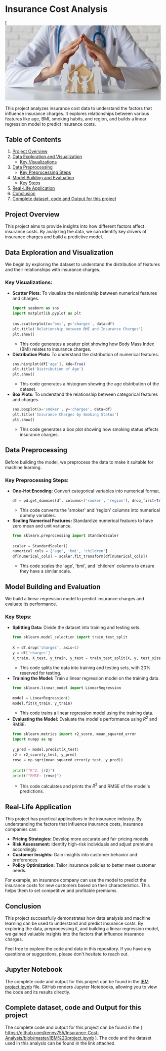 # Insurance Cost Analysis

[![image alt](https://github.com/kenny755/Insurance-Cost-Analysis/blob/main/article-1-45-730.jpg?raw=true)

This project analyzes insurance cost data to understand the factors that influence insurance charges. It explores relationships between various features like age, BMI, smoking habits, and region, and builds a linear regression model to predict insurance costs.

## Table of Contents

1.  [Project Overview](#project-overview)
2.  [Data Exploration and Visualization](#data-exploration-and-visualization)
    * [Key Visualizations](#key-visualizations)
3.  [Data Preprocessing](#data-preprocessing)
    * [Key Preprocessing Steps](#key-preprocessing-steps)
4.  [Model Building and Evaluation](#model-building-and-evaluation)
    * [Key Steps](#key-steps)
5.  [Real-Life Application](#real-life-application)
6.  [Conclusion](#conclusion)
7.  [Complete dataset, code and Output for this project](#Complete-dataset,-code-and-Output-for-this-project)

## Project Overview

This project aims to provide insights into how different factors affect insurance costs. By analyzing the data, we can identify key drivers of insurance charges and build a predictive model.

## Data Exploration and Visualization

We begin by exploring the dataset to understand the distribution of features and their relationships with insurance charges.

### Key Visualizations:

* **Scatter Plots:** To visualize the relationship between numerical features and charges.
    ```python
    import seaborn as sns
    import matplotlib.pyplot as plt

    sns.scatterplot(x='bmi', y='charges', data=df)
    plt.title('Relationship between BMI and Insurance Charges')
    plt.show()
    ```
    * This code generates a scatter plot showing how Body Mass Index (BMI) relates to insurance charges.
* **Distribution Plots:** To understand the distribution of numerical features.
    ```python
    sns.histplot(df['age'], kde=True)
    plt.title('Distribution of Age')
    plt.show()
    ```
    * This code generates a histogram showing the age distribution of the dataset.
* **Box Plots:** To understand the relationship between categorical features and charges.
    ```python
    sns.boxplot(x='smoker', y='charges', data=df)
    plt.title('Insurance Charges by Smoking Status')
    plt.show()
    ```
    * This code generates a box plot showing how smoking status affects insurance charges.

## Data Preprocessing

Before building the model, we preprocess the data to make it suitable for machine learning.

### Key Preprocessing Steps:

* **One-Hot Encoding:** Convert categorical variables into numerical format.
    ```python
    df = pd.get_dummies(df, columns=['smoker', 'region'], drop_first=True)
    ```
    * This code converts the 'smoker' and 'region' columns into numerical dummy variables.
* **Scaling Numerical Features:** Standardize numerical features to have zero mean and unit variance.
    ```python
    from sklearn.preprocessing import StandardScaler

    scaler = StandardScaler()
    numerical_cols = ['age', 'bmi', 'children']
    df[numerical_cols] = scaler.fit_transform(df[numerical_cols])
    ```
    * This code scales the 'age', 'bmi', and 'children' columns to ensure they have a similar scale.

## Model Building and Evaluation

We build a linear regression model to predict insurance charges and evaluate its performance.

### Key Steps:

* **Splitting Data:** Divide the dataset into training and testing sets.
    ```python
    from sklearn.model_selection import train_test_split

    X = df.drop('charges', axis=1)
    y = df['charges']
    X_train, X_test, y_train, y_test = train_test_split(X, y, test_size=0.2, random_state=42)
    ```
    * This code splits the data into training and testing sets, with 20% reserved for testing.
* **Training the Model:** Train a linear regression model on the training data.
    ```python
    from sklearn.linear_model import LinearRegression

    model = LinearRegression()
    model.fit(X_train, y_train)
    ```
    * This code trains a linear regression model using the training data.
* **Evaluating the Model:** Evaluate the model's performance using $R^2$ and RMSE.
    ```python
    from sklearn.metrics import r2_score, mean_squared_error
    import numpy as np

    y_pred = model.predict(X_test)
    r2 = r2_score(y_test, y_pred)
    rmse = np.sqrt(mean_squared_error(y_test, y_pred))

    print(f"R^2: {r2}")
    print(f"RMSE: {rmse}")
    ```
    * This code calculates and prints the $R^2$ and RMSE of the model's predictions.

## Real-Life Application

This project has practical applications in the insurance industry. By understanding the factors that influence insurance costs, insurance companies can:

* **Pricing Strategies:** Develop more accurate and fair pricing models.
* **Risk Assessment:** Identify high-risk individuals and adjust premiums accordingly.
* **Customer Insights:** Gain insights into customer behavior and preferences.
* **Policy Optimization:** Tailor insurance policies to better meet customer needs.

For example, an insurance company can use the model to predict the insurance costs for new customers based on their characteristics. This helps them to set competitive and profitable premiums.

## Conclusion

This project successfully demonstrates how data analysis and machine learning can be used to understand and predict insurance costs. By exploring the data, preprocessing it, and building a linear regression model, we gained valuable insights into the factors that influence insurance charges.

Feel free to explore the code and data in this repository. If you have any questions or suggestions, please don't hesitate to reach out.

## Jupyter Notebook

The complete code and output for this project can be found in the [IBM project.ipynb](IBM%20project.ipynb) file. GitHub renders Jupyter Notebooks, allowing you to view the code and its results directly.



## Complete dataset, code and Output for this project

The complete code and output for this project can be found in the ( https://github.com/kenny755/Insurance-Cost-Analysis/blob/master/IBM%20project.ipynb ). The code and the dataset used in this analysis can be found in the link attached.
